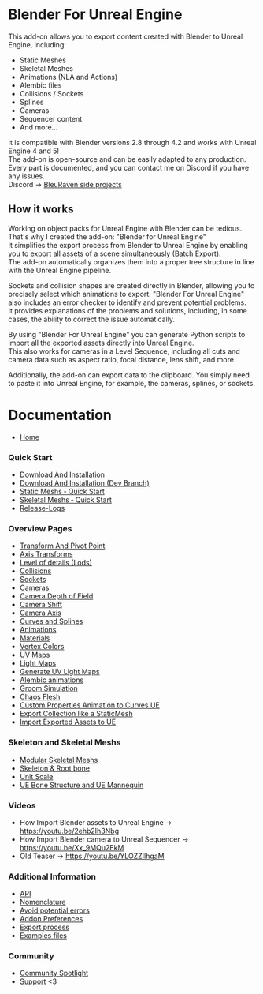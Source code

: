 # Blender For Unreal Engine

This add-on allows you to export content created with Blender to Unreal Engine, including:

- Static Meshes
- Skeletal Meshes
- Animations (NLA and Actions)
- Alembic files
- Collisions / Sockets
- Splines
- Cameras
- Sequencer content
- And more...

It is compatible with Blender versions 2.8 through 4.2 and works with Unreal Engine 4 and 5!  
The add-on is open-source and can be easily adapted to any production.  
Every part is documented, and you can contact me on Discord if you have any issues.  
Discord -> [BleuRaven side projects](https://discord.gg/XuYeGCFtxa)


## How it works

Working on object packs for Unreal Engine with Blender can be tedious. That's why I created the add-on: "Blender for Unreal Engine"  
It simplifies the export process from Blender to Unreal Engine by enabling you to export all assets of a scene simultaneously (Batch Export).  
The add-on automatically organizes them into a proper tree structure in line with the Unreal Engine pipeline.

Sockets and collision shapes are created directly in Blender, allowing you to precisely select which animations to export. "Blender For Unreal Engine" also includes an error checker to identify and prevent potential problems.  
It provides explanations of the problems and solutions, including, in some cases, the ability to correct the issue automatically.

By using "Blender For Unreal Engine" you can generate Python scripts to import all the exported assets directly into Unreal Engine.  
This also works for cameras in a Level Sequence, including all cuts and camera data such as aspect ratio, focal distance, lens shift, and more.

Additionally, the add-on can export data to the clipboard. 
You simply need to paste it into Unreal Engine, for example, the cameras, splines, or sockets.

# Documentation
- [Home](https://github.com/xavier150/Blender-For-UnrealEngine-Addons/wiki)

### Quick Start
- [Download And Installation](https://github.com/xavier150/Blender-For-UnrealEngine-Addons/wiki/Download-And-Installation)
- [Download And Installation (Dev Branch)](https://github.com/xavier150/Blender-For-UnrealEngine-Addons/wiki/Download-And-Installation-From-Dev-Branch)
- [Static Meshs ‐ Quick Start](https://github.com/xavier150/Blender-For-UnrealEngine-Addons/wiki/Static-Meshs-‐-Quick-Start)
- [Skeletal Meshs ‐ Quick Start](https://github.com/xavier150/Blender-For-UnrealEngine-Addons/wiki/Skeletal-Meshs-‐-Quick-Start)
- [Release-Logs](https://github.com/xavier150/Blender-For-UnrealEngine-Addons/wiki/Release-Logs)

### Overview Pages
- [Transform And Pivot Point](https://github.com/xavier150/Blender-For-UnrealEngine-Addons/wiki/Transform-And-Pivot-Point)
- [Axis Transforms](https://github.com/xavier150/Blender-For-UnrealEngine-Addons/wiki/Axis-Transforms)
- [Level of details (Lods)](https://github.com/xavier150/Blender-For-UnrealEngine-Addons/wiki/Level-of-details)
- [Collisions](https://github.com/xavier150/Blender-For-UnrealEngine-Addons/wiki/Collisions)
- [Sockets](https://github.com/xavier150/Blender-For-UnrealEngine-Addons/wiki/Sockets)
- [Cameras](https://github.com/xavier150/Blender-For-UnrealEngine-Addons/wiki/Cameras)
- [Camera Depth of Field](https://github.com/xavier150/Blender-For-UnrealEngine-Addons/wiki/Camera-Depth-of-Field)
- [Camera Shift](https://github.com/xavier150/Blender-For-UnrealEngine-Addons/wiki/Camera-Shift)
- [Camera Axis](https://github.com/xavier150/Blender-For-UnrealEngine-Addons/wiki/Camera-Axis)
- [Curves and Splines](https://github.com/xavier150/Blender-For-UnrealEngine-Addons/wiki/Curve-and-Spline)
- [Animations](https://github.com/xavier150/Blender-For-UnrealEngine-Addons/wiki/Animations)
- [Materials](https://github.com/xavier150/Blender-For-UnrealEngine-Addons/wiki/Material)
- [Vertex Colors](https://github.com/xavier150/Blender-For-UnrealEngine-Addons/wiki/Vertex-Color)
- [UV Maps](https://github.com/xavier150/Blender-For-UnrealEngine-Addons/wiki/UV-Maps)
- [Light Maps](https://github.com/xavier150/Blender-For-UnrealEngine-Addons/wiki/Light-Maps)
- [Generate UV Light Maps](https://github.com/xavier150/Blender-For-UnrealEngine-Addons/wiki/Generate-UV-Light-Maps)
- [Alembic animations](https://github.com/xavier150/Blender-For-UnrealEngine-Addons/wiki/Alembic)
- [Groom Simulation](https://github.com/xavier150/Blender-For-UnrealEngine-Addons/wiki/Groom)
- [Chaos Flesh](https://github.com/xavier150/Blender-For-UnrealEngine-Addons/wiki/Chaos-Flesh)
- [Custom Properties Animation to Curves UE](https://github.com/xavier150/Blender-For-UnrealEngine-Addons/wiki/Custom-Properties-Animation-to-Curves-UE)
- [Export Collection like a StaticMesh](https://github.com/xavier150/Blender-For-UnrealEngine-Addons/wiki/Export-collection-like-a-StaticMesh)
- [Import Exported Assets to UE](https://github.com/xavier150/Blender-For-UnrealEngine-Addons/wiki/How-import-assets)

### Skeleton and Skeletal Meshs
- [Modular Skeletal Meshs](https://github.com/xavier150/Blender-For-UnrealEngine-Addons/wiki/Modular-skeletal-mesh)
- [Skeleton & Root bone](https://github.com/xavier150/Blender-For-UnrealEngine-Addons/wiki/Skeleton-&-Root-bone)
- [Unit Scale](https://github.com/xavier150/Blender-For-UnrealEngine-Addons/wiki/Unit-Scale)
- [UE Bone Structure and UE Mannequin](https://github.com/xavier150/Blender-For-UnrealEngine-Addons/wiki/UE-Bone-Structure-and-UE-Mannequin)

### Videos
- How Import Blender assets to Unreal Engine -> https://youtu.be/2ehb2Ih3Nbg
- How Import Blender camera to Unreal Sequencer -> https://youtu.be/Xx_9MQu2EkM
- Old Teaser -> https://youtu.be/YLOZZIlhgaM

### Additional Information
- [API](https://github.com/xavier150/Blender-For-UnrealEngine-Addons/wiki/API)
- [Nomenclature](https://github.com/xavier150/Blender-For-UnrealEngine-Addons/wiki/Nomenclature)
- [Avoid potential errors](https://github.com/xavier150/Blender-For-UnrealEngine-Addons/wiki/How-avoid-potential-errors)
- [Addon Preferences](https://github.com/xavier150/Blender-For-UnrealEngine-Addons/wiki/Addon-Preferences)
- [Export process](https://github.com/xavier150/Blender-For-UnrealEngine-Addons/wiki/Export-process)
- [Examples files](https://github.com/xavier150/Blender-For-UnrealEngine-Addons/wiki/Examples-files)

### Community
- [Community Spotlight](https://github.com/xavier150/Blender-For-UnrealEngine-Addons/wiki/Community-Spotlight)
- [Support](https://github.com/xavier150/Blender-For-UnrealEngine-Addons/wiki/Support) <3
